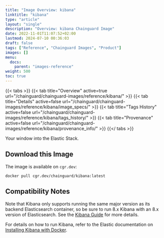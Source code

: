 ```yaml
---
title: "Image Overview: kibana"
linktitle: "kibana"
type: "article"
layout: "single"
description: "Overview: kibana Chainguard Image"
date: 2022-11-01T11:07:52+02:00
lastmod: 2024-07-10 00:36:03
draft: false
tags: ["Reference", "Chainguard Images", "Product"]
images: []
menu: 
  docs: 
    parent: "images-reference"
weight: 500
toc: true
---
```


{{< tabs >}}
{{< tab title="Overview" active=true url="/chainguard/chainguard-images/reference/kibana/" >}}
{{< tab title="Details" active=false url="/chainguard/chainguard-images/reference/kibana/image_specs/" >}}
{{< tab title="Tags History" active=false url="/chainguard/chainguard-images/reference/kibana/tags_history/" >}}
{{< tab title="Provenance" active=false url="/chainguard/chainguard-images/reference/kibana/provenance_info/" >}}
{{</ tabs >}}



<!--overview:start-->
Your window into the Elastic Stack.
<!--overview:end-->

## Download this Image

The image is available on `cgr.dev`:

```
docker pull cgr.dev/chainguard/kibana:latest
```


<!--compatibility:start-->
## Compatibility Notes

Note that Kibana only supports running the same major version as its backend Elasticsearch container, so be sure to run 8.x Kibana with an 8.x version of Elasticsearch. See the [Kibana Guide](https://www.elastic.co/guide/en/kibana/master/setup.html#elasticsearch-version) for more details.
<!--compatibility:end-->

<!--body:start-->
For details on how to run Kibana, refer to the Elastic documentation on [Installing Kibana with Docker](https://www.elastic.co/guide/en/kibana/master/docker.html).
<!--body:end-->

